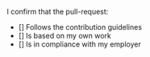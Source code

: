 <!--

Force-pushes may happen on develop branch (due to the nature of testing CI features). You can rebase and drop commits that do not belong to you. Otherwise, we will drop them manually when merging. Do NOT merge develop into your branch at any time!
    
-->

I confirm that the pull-request:

- [] Follows the contribution guidelines
- [] Is based on my own work
- [] Is in compliance with my employer
